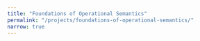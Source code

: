 ```yaml
---
title: "Foundations of Operational Semantics"
permalink: "/projects/foundations-of-operational-semantics/"
narrow: true
---
```

